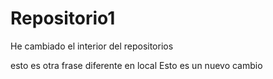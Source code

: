 # Repositorio1
He cambiado el interior del repositorios

esto es otra frase diferente en local
Esto es un nuevo cambio
